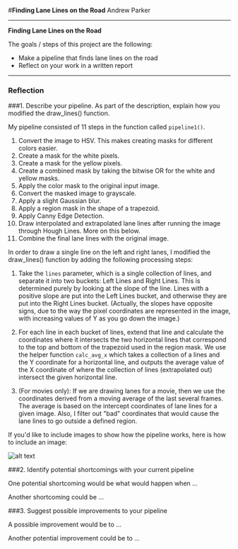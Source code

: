 #**Finding Lane Lines on the Road** 
Andrew Parker

---

**Finding Lane Lines on the Road**

The goals / steps of this project are the following:
* Make a pipeline that finds lane lines on the road
* Reflect on your work in a written report


[//]: # (Image References)

[image1]: ./examples/grayscale.jpg "Grayscale"

---

### Reflection

###1. Describe your pipeline. As part of the description, explain how you modified the draw_lines() function.

My pipeline consisted of 11 steps in the function called `pipeline1()`.

1. Convert the image to HSV. This makes creating masks for different colors easier.
2. Create a mask for the white pixels.
3. Create a mask for the yellow pixels.
4. Create a combined mask by taking the bitwise OR for the white and yellow masks.
5. Apply the color mask to the original input image.
6. Convert the masked image to grayscale.
7. Apply a slight Gaussian blur.
8. Apply a region mask in the shape of a trapezoid.
9. Apply Canny Edge Detection.
10. Draw interpolated and extrapolated lane lines after running the image through Hough Lines. More on this below. 
11. Combine the final lane lines with the original image.

In order to draw a single line on the left and right lanes, I modified the draw_lines() function by adding the following processing steps:

1. Take the `lines` parameter, which is a single collection of lines, and separate it into two buckets: Left Lines and Right Lines. This is determined purely by looking at the slope of the line. Lines with a positive slope are put into the Left Lines bucket, and otherwise they are put into the Right Lines bucket. (Actually, the slopes have opposite signs, due to the way the pixel coordinates are represented in the image, with increasing values of Y as you go down the image.)

2. For each line in each bucket of lines, extend that line and calculate the coordinates where it intersects the two horizontal lines that correspond to the top and bottom of the trapezoid used in the region mask. We use the helper function `calc_avg_x` which takes a collection of a lines and the Y coordinate for a horizontal line, and outputs the average value of the X coordinate of where the collection of lines (extrapolated out) intersect the given horizontal line.

3. (For movies only): If we are drawing lanes for a movie, then we use the coordinates derived from a moving average of the last several frames. The average is based on the intercept coordinates of lane lines for a given image. Also, I filter out "bad" coordinates that would cause the lane lines to go outside a defined region. 

If you'd like to include images to show how the pipeline works, here is how to include an image: 

![alt text][image1]


###2. Identify potential shortcomings with your current pipeline


One potential shortcoming would be what would happen when ... 

Another shortcoming could be ...


###3. Suggest possible improvements to your pipeline

A possible improvement would be to ...

Another potential improvement could be to ...
